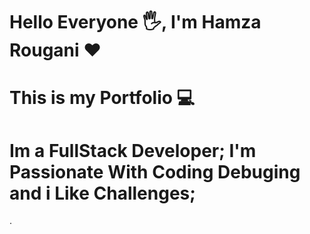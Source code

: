 # Hello Everyone 🖐️, I'm Hamza Rougani ♥

# This is my Portfolio 💻

# Im a FullStack Developer; I'm Passionate With Coding Debuging and i Like Challenges;
.


